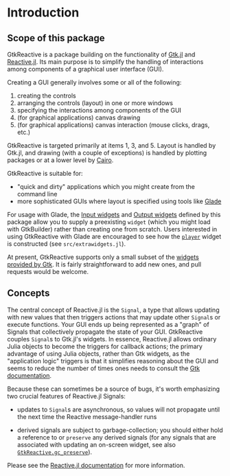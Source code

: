 # Introduction

## Scope of this package

GtkReactive is a package building on the functionality of
[Gtk.jl](https://github.com/JuliaGraphics/Gtk.jl) and
[Reactive.jl](https://github.com/JuliaGizmos/Reactive.jl). Its main
purpose is to simplify the handling of interactions among components
of a graphical user interface (GUI).

Creating a GUI generally involves some or all of the following:

1. creating the controls
2. arranging the controls (layout) in one or more windows
3. specifying the interactions among components of the GUI
4. (for graphical applications) canvas drawing
5. (for graphical applications) canvas interaction (mouse clicks, drags, etc.)

GtkReactive is targeted primarily at items 1, 3, and 5. Layout is
handled by Gtk.jl, and drawing (with a couple of exceptions) is
handled by plotting packages or at a lower level by
[Cairo](https://github.com/JuliaGraphics/Cairo.jl).

GtkReactive is suitable for:

- "quick and dirty" applications which you might create from the command line
- more sophisticated GUIs where layout is specified using tools like [Glade](https://glade.gnome.org/)

For usage with Glade, the [Input widgets](@ref) and
[Output widgets](@ref) defined by this package allow you to supply a
preexisting `widget` (which you might load with GtkBuilder) rather
than creating one from scratch. Users interested in using GtkReactive
with Glade are encouraged to see how the [`player`](@ref) widget is
constructed (see `src/extrawidgets.jl`).

At present, GtkReactive supports only a small subset of the
[widgets provided by Gtk](https://developer.gnome.org/gtk3/stable/ch03.html). It
is fairly straightforward to add new ones, and pull requests would be
welcome.

## Concepts

The central concept of Reactive.jl is the `Signal`, a type that allows
updating with new values that then triggers actions that may update
other `Signal`s or execute functions. Your GUI ends up being
represented as a "graph" of Signals that collectively propagate the
state of your GUI. GtkReactive couples `Signal`s to Gtk.jl's
widgets. In essence, Reactive.jl allows ordinary Julia objects to
become the triggers for callback actions; the primary advantage of
using Julia objects, rather than Gtk widgets, as the "application
logic" triggers is that it simplifies reasoning about the GUI and
seems to reduce the number of times ones needs to consult the
[Gtk documentation](https://developer.gnome.org/gtk3/stable/gtkobjects.html).

Because these can sometimes be a source of bugs, it's worth
emphasizing two crucial features of Reactive.jl Signals:

- updates to `Signal`s are asynchronous, so values will not propagate
  until the next time the Reactive message-handler runs

- derived signals are subject to garbage-collection; you should either
  hold a reference to or `preserve` any derived signals (for any
  signals that are associated with updating an on-screen widget, see
  also [`GtkReactive.gc_preserve`](@ref)).

Please see the [Reactive.jl documentation](http://juliagizmos.github.io/Reactive.jl/) for more information.
